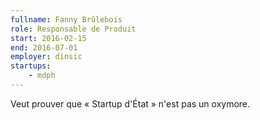 ```yaml
---
fullname: Fanny Brûlebois
role: Responsable de Produit
start: 2016-02-15
end: 2016-07-01
employer: dinsic
startups:
    - mdph
---
```


Veut prouver que « Startup d'État » n'est pas un oxymore.
